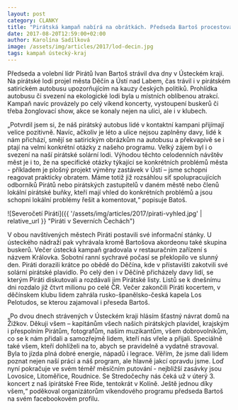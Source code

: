 ```yaml
---
layout: post
category: CLANKY
title: "Pirátská kampaň nabírá na obrátkách. Předseda Bartoš procestoval o víkendu pirátskou lodí a autobusem Ústecký kraj"
date: 2017-08-20T12:59:00+02:00
author: Karolína Sadílková
image: /assets/img/articles/2017/lod-decin.jpg
tags: kampaň ústecký-kraj
---
```


Předseda a volební lídr Pirátů Ivan Bartoš strávil dva dny v Ústeckém kraji. Na pirátské lodi projel města Děčín a Ústí nad Labem, čas trávil i v pirátském satirickém autobusu upozorňujícím na kauzy českých politiků. Prohlídka autobusu či svezení na ekologické lodi byla u místních oblíbenou atrakcí. Kampaň navíc provázely po celý víkend koncerty, vystoupení buskerů či třeba žonglovací show, akce se konaly nejen na ulici, ale i v klubech. 
 
„Potvrdil jsem si, že náš pirátský autobus lidé v kontaktní kampani přijímají velice pozitivně. Navíc, ačkoliv je léto a ulice nejsou zaplněny davy, lidé k nám přichází, smějí se satirickým obrázkům na autobusu a překvapivě se i ptají na velmi konkrétní otázky z našeho programu. Velký zájem byl i o svezení na naší pirátské solární lodi. Výhodou těchto celodenních návštěv měst je i to, že na specifické otázky týkající se konkrétních problémů města - příkladem je plošný projekt výměny zastávek v Ústí – jsme schopni reagovat prakticky obratem. Máme totiž již rozsáhlou síť spolupracujících odborníků Pirátů nebo pirátských zastupitelů v daném městě nebo členů lokální pirátské buňky, kteří mají vhled do konkrétních problémů a jsou schopni lokální problémy řešit a komentovat,“ popisuje Batoš.

![Severočetí Piráti]({{ '/assets/img/articles/2017/pirati-vyhled.jpg' | relative_url }} "Piráti v Severních Čechách")
 
V obou navštívených městech Piráti postavili své informační stánky. U ústeckého nádraží pak vyhrávala kromě Bartošova akordeonu také skupina buskerů. Večer ústecká kampaň gradovala v restauračním zařízení s názvem Královka. Sobotní ranní sychravé počasí se překlopilo ve slunný den. Piráti dorazili krátce po obědě do Děčína, kde v přístavišti zakotvili své solární pirátské plavidlo. Po celý den i v Děčíně přicházely davy lidí, se kterým Piráti diskutovali a rozdávali jim Pirátské listy. Listů se k dnešnímu dni rozdalo již čtvrt milionu po celé ČR. Večer zakončili Piráti kocertem, v děčínskem klubu lidem zahrála rusko-španělsko-česká kapela Los Pelotudos, se kterou zajamoval i přeseda Bartoš.
 
„Po dvou dnech strávených v Ústeckém kraji hlásím šťastný návrat domů na Žižkov. Děkuji všem – kapitánům všech našich pirátských plavidel, krajským i přespolním Pirátům, fotografům, našim muzikantům, všem dobrovolníkům, co se k nám přidali a samozřejmě lidem, kteří nás vřele a přijali. Speciálně také všem, kteří dohlíželi na to, abych se pravidelně a vydatně stravoval. Byla to jízda plná dobré energie, nápadů i legrace. Věřím, že jsme dali lidem poznat nejen naší práci a náš program, ale hlavně jakcí opravdu jsme. Loď nyní pokračuje ve svém téměř měsíčním putování - nejbližší zasávky jsou Lovosice, Litoměřice, Roudnice. Se Stredočechy nás čeká už v úterý 3. koncert z naš ípirátské Free Ride, tentokrát v Kolíně. Ještě jednou díky všem,“ poděkoval organizátorům víkendového programu předseda Bartoš na svém facebookovém profilu.
 
